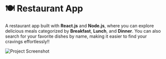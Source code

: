 # 🍽️ Restaurant App

A restaurant app built with **React.js** and **Node.js**, where you can explore delicious meals categorized by **Breakfast**, **Lunch**, and **Dinner**. You can also search for your favorite dishes by name, making it easier to find your cravings effortlessly!!

<img src="https://drive.google.com/uc?export=view&id=16lOOrAyh0ne_CCpgOe_UtTmQ1HtP1N7y" alt="Project Screenshot" />

